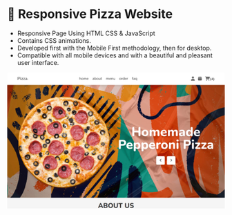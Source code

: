 # 👻 Responsive Pizza Website
- Responsive Page Using HTML CSS & JavaScript
- Contains CSS animations.
- Developed first with the Mobile First methodology, then for desktop.
- Compatible with all mobile devices and with a beautiful and pleasant user interface.

![preview img](/preview.png)
